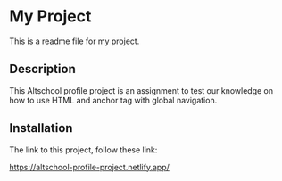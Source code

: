 # My Project

This is a readme file for my project.

## Description

This Altschool profile project is an assignment to test our knowledge on how to use HTML and anchor tag with global navigation.

## Installation

The link to this project, follow these link:

https://altschool-profile-project.netlify.app/


